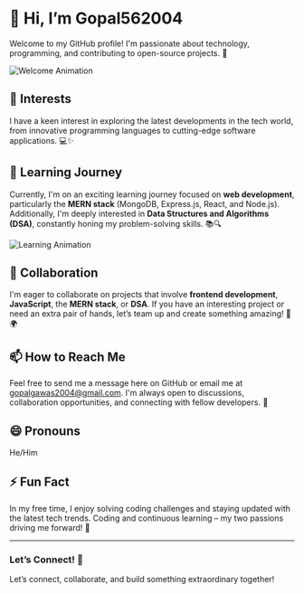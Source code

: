 # 👋 Hi, I’m Gopal562004

Welcome to my GitHub profile! I'm passionate about technology, programming, and contributing to open-source projects. 🌟

![Welcome Animation](https://media.giphy.com/media/3o6gD5a5Wf4lV8qZk4/giphy.gif)

## 👀 Interests
I have a keen interest in exploring the latest developments in the tech world, from innovative programming languages to cutting-edge software applications. 💻✨

## 🌱 Learning Journey
Currently, I'm on an exciting learning journey focused on **web development**, particularly the **MERN stack** (MongoDB, Express.js, React, and Node.js). Additionally, I'm deeply interested in **Data Structures and Algorithms (DSA)**, constantly honing my problem-solving skills. 📚🔍

![Learning Animation](https://media.giphy.com/media/xT0xeuOxEXkW5QRf8Y/giphy.gif)

## 💞️ Collaboration
I'm eager to collaborate on projects that involve **frontend development**, **JavaScript**, the **MERN stack**, or **DSA**. If you have an interesting project or need an extra pair of hands, let’s team up and create something amazing! 🤝🌍

## 📫 How to Reach Me
Feel free to send me a message here on GitHub or email me at [gopalgawas2004@gmail.com](mailto:gopalgawas2004@gmail.com). I'm always open to discussions, collaboration opportunities, and connecting with fellow developers. 💬

## 😄 Pronouns
He/Him

## ⚡ Fun Fact
In my free time, I enjoy solving coding challenges and staying updated with the latest tech trends. Coding and continuous learning – my two passions driving me forward! 🎉

---

### Let’s Connect! 🚀
Let’s connect, collaborate, and build something extraordinary together!
